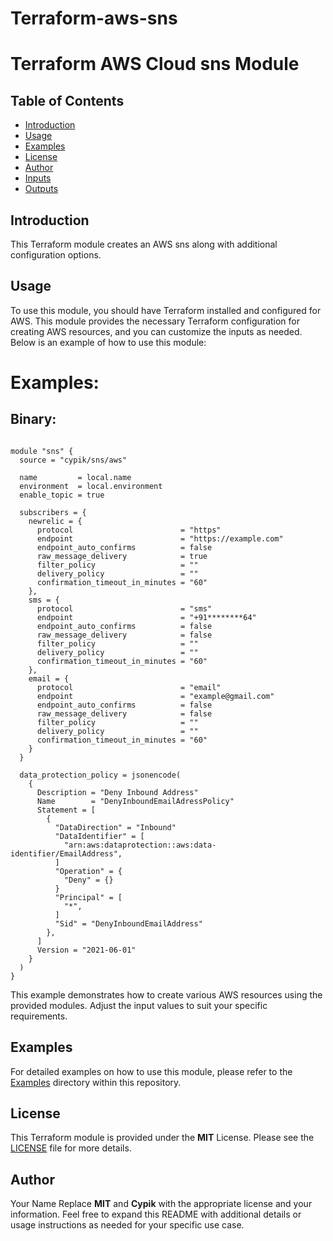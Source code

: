 # Terraform-aws-sns

# Terraform AWS Cloud sns Module

## Table of Contents
- [Introduction](#introduction)
- [Usage](#usage)
- [Examples](#examples)
- [License](#license)
- [Author](#Author)
- [Inputs](#inputs)
- [Outputs](#outputs)

## Introduction
This Terraform module creates an AWS sns along with additional configuration options.
## Usage
To use this module, you should have Terraform installed and configured for AWS. This module provides the necessary Terraform configuration for creating AWS resources, and you can customize the inputs as needed. Below is an example of how to use this module:

# Examples:

## Binary:

```hcl

module "sns" {
  source = "cypik/sns/aws"

  name         = local.name
  environment  = local.environment
  enable_topic = true

  subscribers = {
    newrelic = {
      protocol                        = "https"
      endpoint                        = "https://example.com"
      endpoint_auto_confirms          = false
      raw_message_delivery            = true
      filter_policy                   = ""
      delivery_policy                 = ""
      confirmation_timeout_in_minutes = "60"
    },
    sms = {
      protocol                        = "sms"
      endpoint                        = "+91********64"
      endpoint_auto_confirms          = false
      raw_message_delivery            = false
      filter_policy                   = ""
      delivery_policy                 = ""
      confirmation_timeout_in_minutes = "60"
    },
    email = {
      protocol                        = "email"
      endpoint                        = "example@gmail.com"
      endpoint_auto_confirms          = false
      raw_message_delivery            = false
      filter_policy                   = ""
      delivery_policy                 = ""
      confirmation_timeout_in_minutes = "60"
    }
  }

  data_protection_policy = jsonencode(
    {
      Description = "Deny Inbound Address"
      Name        = "DenyInboundEmailAdressPolicy"
      Statement = [
        {
          "DataDirection" = "Inbound"
          "DataIdentifier" = [
            "arn:aws:dataprotection::aws:data-identifier/EmailAddress",
          ]
          "Operation" = {
            "Deny" = {}
          }
          "Principal" = [
            "*",
          ]
          "Sid" = "DenyInboundEmailAddress"
        },
      ]
      Version = "2021-06-01"
    }
  )
}
```
This example demonstrates how to create various AWS resources using the provided modules. Adjust the input values to suit your specific requirements.

## Examples
For detailed examples on how to use this module, please refer to the [Examples](https://github.com/cypik/terraform-aws-sns/tree/master/examples) directory within this repository.

## License
This Terraform module is provided under the **MIT** License. Please see the [LICENSE](https://github.com/cypik/terraform-aws-sns/blob/master/LICENSE) file for more details.

## Author
Your Name
Replace **MIT** and **Cypik** with the appropriate license and your information. Feel free to expand this README with additional details or usage instructions as needed for your specific use case.

<!-- BEGIN_TF_DOCS -->
